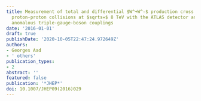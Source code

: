 ```yaml
---
title: Measurement of total and differential $W^+W^-$ production cross sections in
  proton-proton collisions at $sqrts=$ 8 TeV with the ATLAS detector and limits on
  anomalous triple-gauge-boson couplings
date: '2016-01-01'
draft: true
publishDate: '2020-10-05T22:47:24.972649Z'
authors:
- Georges Aad
- ' others'
publication_types:
- 2
abstract: ''
featured: false
publication: '*JHEP*'
doi: 10.1007/JHEP09(2016)029
---
```


